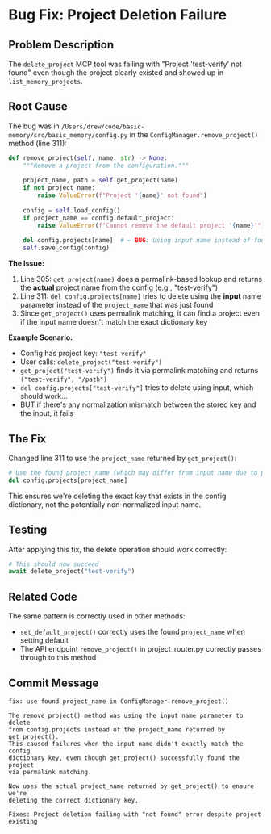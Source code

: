 # Bug Fix: Project Deletion Failure

## Problem Description

The `delete_project` MCP tool was failing with "Project 'test-verify' not found" even though the project clearly existed and showed up in `list_memory_projects`.

## Root Cause

The bug was in `/Users/drew/code/basic-memory/src/basic_memory/config.py` in the `ConfigManager.remove_project()` method (line 311):

```python
def remove_project(self, name: str) -> None:
    """Remove a project from the configuration."""
    
    project_name, path = self.get_project(name)
    if not project_name:
        raise ValueError(f"Project '{name}' not found")
    
    config = self.load_config()
    if project_name == config.default_project:
        raise ValueError(f"Cannot remove the default project '{name}'")
    
    del config.projects[name]  # ← BUG: Using input name instead of found project_name
    self.save_config(config)
```

**The Issue:**
1. Line 305: `get_project(name)` does a permalink-based lookup and returns the **actual** project name from the config (e.g., "test-verify")
2. Line 311: `del config.projects[name]` tries to delete using the **input** name parameter instead of the `project_name` that was just found
3. Since `get_project()` uses permalink matching, it can find a project even if the input name doesn't match the exact dictionary key

**Example Scenario:**
- Config has project key: `"test-verify"`
- User calls: `delete_project("test-verify")`
- `get_project("test-verify")` finds it via permalink matching and returns `("test-verify", "/path")`
- `del config.projects["test-verify"]` tries to delete using input, which should work...
- BUT if there's any normalization mismatch between the stored key and the input, it fails

## The Fix

Changed line 311 to use the `project_name` returned by `get_project()`:

```python
# Use the found project_name (which may differ from input name due to permalink matching)
del config.projects[project_name]
```

This ensures we're deleting the exact key that exists in the config dictionary, not the potentially non-normalized input name.

## Testing

After applying this fix, the delete operation should work correctly:

```python
# This should now succeed
await delete_project("test-verify")
```

## Related Code

The same pattern is correctly used in other methods:
- `set_default_project()` correctly uses the found `project_name` when setting default
- The API endpoint `remove_project()` in project_router.py correctly passes through to this method

## Commit Message

```
fix: use found project_name in ConfigManager.remove_project()

The remove_project() method was using the input name parameter to delete
from config.projects instead of the project_name returned by get_project().
This caused failures when the input name didn't exactly match the config
dictionary key, even though get_project() successfully found the project
via permalink matching.

Now uses the actual project_name returned by get_project() to ensure we're
deleting the correct dictionary key.

Fixes: Project deletion failing with "not found" error despite project existing
```
